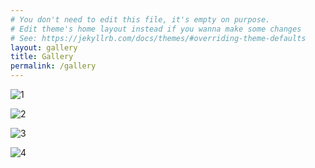 ```yaml
---
# You don't need to edit this file, it's empty on purpose.
# Edit theme's home layout instead if you wanna make some changes
# See: https://jekyllrb.com/docs/themes/#overriding-theme-defaults
layout: gallery
title: Gallery
permalink: /gallery
---
```


![1](https://drscdn.500px.org/photo/163695391/m%3D900/v2?user_id=12013587&webp=true&sig=1b312f542f2def1cb2932a65b52fc3b4c126d1df0f167a3ab8b405956473086d)

![2](https://drscdn.500px.org/photo/164847233/m%3D900/v2?user_id=12013587&webp=true&sig=cbd1e44dd6e06fcb89e36c258db89c424c76e13f28a97eaf32969079618ce92f)

![3](https://drscdn.500px.org/photo/198913031/m%3D900/v2?user_id=12013587&webp=true&sig=ad3bddd4cda7bd954e72d870df26d84e9ec7a609f039bf70b4f0bd6bdbd343d8)

![4](https://drscdn.500px.org/photo/218761453/m%3D900/v2?user_id=12013587&webp=true&sig=d9cbcc40fa4897a867f411d01def1fda2241661c59265ef6b635364319ca9d94)

<!-- <div class='pixels-photo'>
  <p>
    <img src='https://drscdn.500px.org/photo/163695391/m%3D900/v2?user_id=12013587&webp=true&sig=1b312f542f2def1cb2932a65b52fc3b4c126d1df0f167a3ab8b405956473086d' alt='Sunset at Ann Arbor, MI by Yulong Cao on 500px.com'>
  </p>
  <a href='https://500px.com/photo/163695391/sunset-at-ann-arbor-mi-by-yulong-cao' alt='Sunset at Ann Arbor, MI by Yulong Cao on 500px.com'></a>
</div>

<div class='pixels-photo'>
  <p>
    <img src='https://drscdn.500px.org/photo/164847233/m%3D900/v2?user_id=12013587&webp=true&sig=cbd1e44dd6e06fcb89e36c258db89c424c76e13f28a97eaf32969079618ce92f' alt='Alaska secrete ice cave and falls near mendenhall glacier by Yulong Cao on 500px.com'>
  </p>
  <a href='https://500px.com/photo/164847233/alaska-secrete-ice-cave-and-falls-near-mendenhall-glacier-by-yulong-cao' alt='Alaska secrete ice cave and falls near mendenhall glacier by Yulong Cao on 500px.com'></a>
</div>

<div class='pixels-photo'>
  <p>
    <img src='https://drscdn.500px.org/photo/198913031/m%3D900/v2?user_id=12013587&webp=true&sig=ad3bddd4cda7bd954e72d870df26d84e9ec7a609f039bf70b4f0bd6bdbd343d8' alt='Harding Icefield Glacier Climber by Yulong Cao on 500px.com'>
  </p>
  <a href='https://500px.com/photo/198913031/harding-icefield-glacier-climber-by-yulong-cao' alt='Harding Icefield Glacier Climber by Yulong Cao on 500px.com'></a>
</div>

<div class='pixels-photo'>
  <p>
    <img src='https://drscdn.500px.org/photo/218761453/m%3D900/v2?user_id=12013587&webp=true&sig=d9cbcc40fa4897a867f411d01def1fda2241661c59265ef6b635364319ca9d94' alt='Merchant at Marrakesh by Yulong Cao on 500px.com'>
  </p>
  <a href='https://500px.com/photo/218761453/merchant-at-marrakesh-by-yulong-cao' alt='Merchant at Marrakesh by Yulong Cao on 500px.com'></a>
</div>
<script type='text/javascript' src='https://500px.com/embed.js'></script> -->
